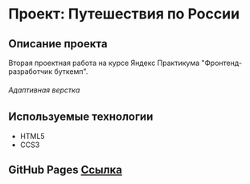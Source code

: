 # Проект: Путешествия по России

## Описание проекта

Вторая проектная работа на курсе Яндекс Практикума "Фронтенд-разработчик буткемп".

###### Адаптивная верстка

## Используемые технологии

- HTML5
- CCS3

## GitHub Pages [Ссылка](http://localhost:63342/russian-travel-bootcamp/index.html?_ijt=84amn69iv5a04ccs3c0r4s28rf)
